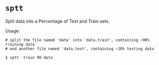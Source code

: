 `sptt`
======

Split data into a Percentage of Test and Train sets.

Usage:

    # split the file named 'data' into 'data.train', containing ~90% training data
    # and another file named 'data.test', containing ~10% testing data

    $ sptt -train 90 data
